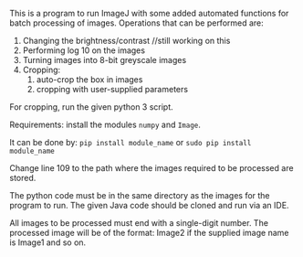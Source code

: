 <p>This is a program to run ImageJ with some added automated functions for batch processing of images. Operations that can be performed are:

<ol>
<li>Changing the brightness/contrast //still working on this
<li>Performing log 10 on the images
<li>Turning images into 8-bit greyscale images
<li>Cropping: 
     <ol><li>auto-crop the box in images
     <li>cropping with user-supplied parameters</ol>
</ol>

<p>For cropping, run the given python 3 script.
<p>Requirements: install the modules <code>numpy</code> and <code>Image</code>.
<p>It can be done by:
<code>pip install module_name</code> or <code>sudo pip install module_name</code>

<p>Change line 109 to the path where the images required to be processed are stored.

<p>The python code must be in the same directory as the images for the program to run.
The given Java code should be cloned and run via an IDE.

<p>All images to be processed must end with a single-digit number. The processed image will be of the format:
Image2 if the supplied image name is Image1 and so on.

